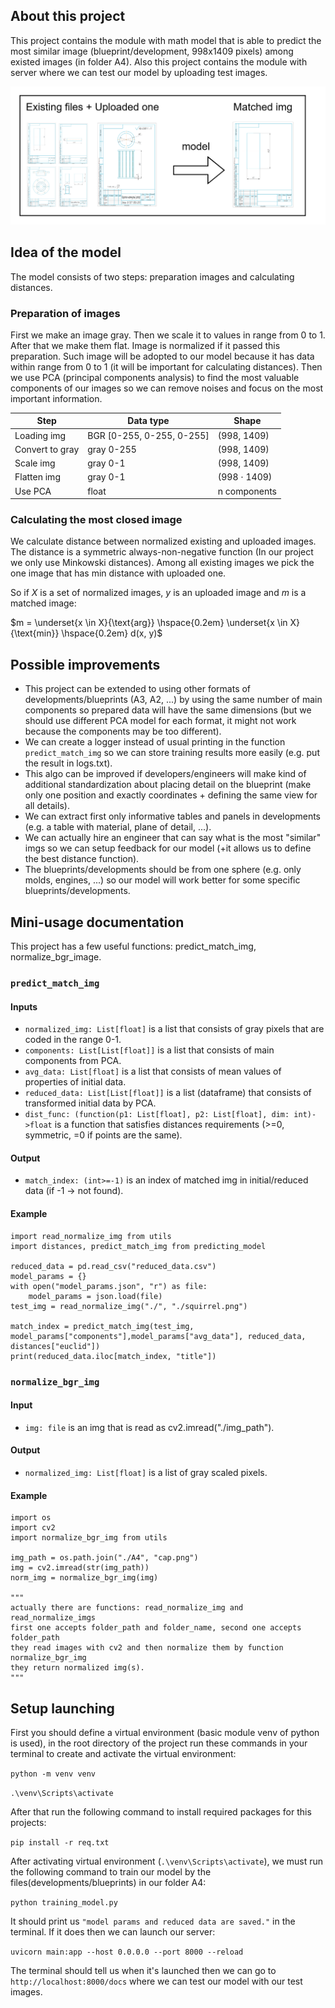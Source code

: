 ## About this project

This project contains the module with math model that is able to predict the most similar image (blueprint/development, 998x1409 pixels)
among existed images (in folder A4). Also this project contains the module with server where we can test our model by uploading test images.

![alt text](doc_imgs/about_project.png)

## Idea of the model

The model consists of two steps: preparation images and calculating distances.

### Preparation of images

First we make an image gray.
Then we scale it to values in range from 0 to 1.  
After that we make them flat.
Image is normalized if it passed this preparation. Such image will be adopted to our model
because it has data within range from 0 to 1 (it will be important for calculating distances).
Then we use PCA (principal components analysis) to find the most valuable components of our images
so we can remove noises and focus on the most important information.

| Step | Data type | Shape |
| ---- | --------- | ----- |
| Loading img | BGR [0-255, 0-255, 0-255] | (998, 1409) |
| Convert to gray | gray 0-255 | (998, 1409) |
| Scale img | gray 0-1 | (998, 1409) |
| Flatten img| gray 0-1 | (998 $\cdot$ 1409) |
| Use PCA | float | n components |

### Calculating the most closed image

We calculate distance between normalized existing and uploaded images.
The distance is a symmetric always-non-negative function (In our project we only use Minkowski distances).
Among all existing images we pick the one image that has min distance with uploaded one.

So if $X$ is a set of normalized images, $y$ is an uploaded image and $m$ is a matched image: 

$m = \underset{x \in X}{\text{arg}} \hspace{0.2em} \underset{x \in X}{\text{min}} \hspace{0.2em} d(x, y)$

## Possible improvements

- This project can be extended to using other formats of developments/blueprints (A3, A2, ...) by using the same
  number of main components so prepared data will have the same dimensions (but we should use different PCA model for each format,
  it might not work because the components may be too different).
- We can create a logger instead of usual printing in the function `predict_match_img` so we can store training results more easily (e.g. put
  the result in logs.txt).
- This algo can be improved if developers/engineers will make kind of additional standardization about placing detail on the blueprint (make only one position and exactly coordinates + defining the same view for all details).
- We can extract first only informative tables and panels in developments (e.g. a table with material, plane of detail, ...).
- We can actually hire an engineer that can say what is the most "similar" imgs so we can setup feedback for our model
  (+it allows us to define the best distance function).
- The blueprints/developments should be from one sphere (e.g. only molds, engines, ...) so our model will work better for some specific blueprints/developments.

## Mini-usage documentation

This project has a few useful functions: predict_match_img,
normalize_bgr_image.

### `predict_match_img`

#### Inputs

- `normalized_img: List[float]` is a list that consists of gray pixels that are coded in the range 0-1.
- `components: List[List[float]]` is a list that consists of main components from PCA.
- `avg_data: List[float]` is a list that consists of mean values of properties of initial data.
- `reduced_data: List[List[float]]` is a list (dataframe) that consists of transformed initial data by PCA.
- `dist_func: (function(p1: List[float], p2: List[float], dim: int)->float` is a function that satisfies distances requirements (>=0, symmetric, =0 if points are the same).

#### Output

- `match_index: (int>=-1)` is an index of matched img in initial/reduced data (if -1 -> not found).

#### Example

```
import read_normalize_img from utils
import distances, predict_match_img from predicting_model

reduced_data = pd.read_csv("reduced_data.csv")
model_params = {}
with open("model_params.json", "r") as file:
    model_params = json.load(file)
test_img = read_normalize_img("./", "./squirrel.png")

match_index = predict_match_img(test_img, model_params["components"],model_params["avg_data"], reduced_data, distances["euclid"])
print(reduced_data.iloc[match_index, "title"])
```

### `normalize_bgr_img`

#### Input

- `img: file` is an img that is read as cv2.imread("./img_path").

#### Output

- `normalized_img: List[float]` is a list of gray scaled pixels.

#### Example

```
import os
import cv2
import normalize_bgr_img from utils

img_path = os.path.join("./A4", "cap.png")
img = cv2.imread(str(img_path))
norm_img = normalize_bgr_img(img)

"""
actually there are functions: read_normalize_img and read_normalize_imgs
first one accepts folder_path and folder_name, second one accepts folder_path
they read images with cv2 and then normalize them by function normalize_bgr_img
they return normalized img(s).
""" 
```

## Setup launching

First you should define a virtual environment (basic module venv of python is used), in the root directory of the project run these commands in your terminal to create and activate the virtual environment:

`python -m venv venv`

`.\venv\Scripts\activate`

After that run the following command to install required packages for this projects:

`pip install -r req.txt`

After activating virtual environment (`.\venv\Scripts\activate`), we must run the following command to train our model by
the files(developments/blueprints) in our folder A4:

`python training_model.py`

It should print us `"model params and reduced data are saved."` in the terminal. If it does then we can launch our server:

`uvicorn main:app --host 0.0.0.0 --port 8000 --reload`

The terminal should tell us when it's launched then we can go to `http://localhost:8000/docs` where we can test our model
with our test images.
